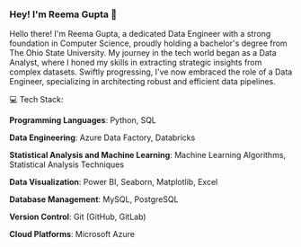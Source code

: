 ### Hey! I'm Reema Gupta 👋

Hello there! I'm Reema Gupta, a dedicated Data Engineer with a strong foundation in Computer Science, proudly holding a bachelor's degree from The Ohio State University. My journey in the tech world began as a Data Analyst, where I honed my skills in extracting strategic insights from complex datasets. Swiftly progressing, I've now embraced the role of a Data Engineer, specializing in architecting robust and efficient data pipelines.

💻 Tech Stack:

**Programming Languages**: Python, SQL

**Data Engineering**: Azure Data Factory, Databricks

**Statistical Analysis and Machine Learning**: Machine Learning Algorithms, Statistical Analysis Techniques

**Data Visualization**: Power BI, Seaborn, Matplotlib, Excel

**Database Management**: MySQL, PostgreSQL

**Version Control**: Git (GitHub, GitLab)

**Cloud Platforms**: Microsoft Azure
